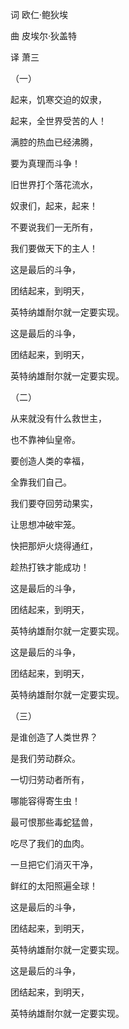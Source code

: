 
词 欧仁·鲍狄埃

曲 皮埃尔·狄盖特

译 萧三



（一）

起来，饥寒交迫的奴隶，

起来，全世界受苦的人！

满腔的热血已经沸腾，

要为真理而斗争！

旧世界打个落花流水，

奴隶们，起来，起来！

不要说我们一无所有，

我们要做天下的主人！

这是最后的斗争，

团结起来，到明天，

英特纳雄耐尔就一定要实现。

这是最后的斗争，

团结起来，到明天，

英特纳雄耐尔就一定要实现。

（二）

从来就没有什么救世主，

也不靠神仙皇帝。

要创造人类的幸福，

全靠我们自己。

我们要夺回劳动果实，

让思想冲破牢笼。

快把那炉火烧得通红，

趁热打铁才能成功！

这是最后的斗争，

团结起来，到明天，

英特纳雄耐尔就一定要实现。

这是最后的斗争，

团结起来，到明天，

英特纳雄耐尔就一定要实现。

（三）

是谁创造了人类世界？

是我们劳动群众。

一切归劳动者所有，

哪能容得寄生虫！

最可恨那些毒蛇猛兽，

吃尽了我们的血肉。

一旦把它们消灭干净，

鲜红的太阳照遍全球！

这是最后的斗争，

团结起来，到明天，

英特纳雄耐尔就一定要实现。

这是最后的斗争，

团结起来，到明天，

英特纳雄耐尔就一定要实现。
